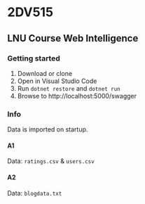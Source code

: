 # 2DV515
LNU Course Web Intelligence
---

### Getting started

1. Download or clone
2. Open in Visual Studio Code
3. Run `dotnet restore` and `dotnet run`
4. Browse to http://localhost:5000/swagger

### Info
Data is imported on startup.

#### A1
Data: `ratings.csv` & `users.csv`

#### A2
Data: `blogdata.txt`
